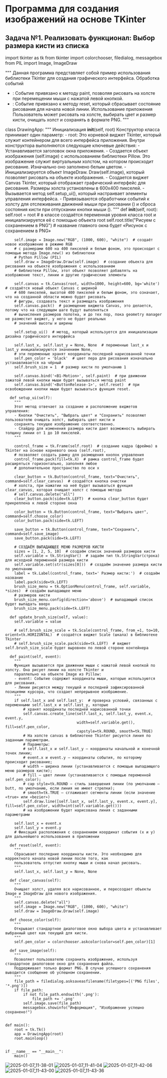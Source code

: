# Программа для создания изображений на основе TKinter
## Задача №1. Реализовать функционал: Выбор размера кисти из списка

  import tkinter as tk
  from tkinter import colorchooser, filedialog, messagebox
  from PIL import Image, ImageDraw
  
  
  """
  Данная программа представляет собой пример использования библиотеки Tkinter для создания графического интерфейса.
  Обработка событий
  - : Событие привязано к методу paint, позволяя рисовать на холсте при перемещении мыши с нажатой левой кнопкой.
  - : Событие привязано к методу reset, который сбрасывает состояние рисования для начала новой линии.
  Использование приложения
  Пользователь может рисовать на холсте, выбирать цвет и размер кисти, очищать холст и сохранять в формате PNG.
  """
  
  
  class DrawingApp:
    """
    Инициализация __init__(self, root)
    Конструктор класса принимает один параметр:
    - root: Это корневой виджет Tkinter, который служит контейнером для всего интерфейса приложения.
    Внутри конструктора выполняются следующие ключевые действия:
    - Устанавливается заголовок окна приложения.
    - Создается объект изображения (self.image) с использованием библиотеки Pillow. Это изображение служит виртуальным
    холстом, на котором происходит рисование. Изначально оно заполнено белым цветом.
    - Инициализируется объект ImageDraw. Draw(self.image), который позволяет рисовать на объекте изображения.
    - Создается виджет Canvas Tkinter, который отображает графический интерфейс для рисования. Размеры холста
    установлены в 600x400 пикселей.
    - Вызывается метод self.setup_ui(), который настраивает элементы управления интерфейса.
    - Привязываются обработчики событий к холсту для отслеживания движений мыши при рисовании () и сброса состояния
    кисти при отпускании кнопки мыши ().
    """
    def __init__(self, root):
        self.root = root  # в классе создаётся переменная уровня класса root и инициализируется её с помощью объекта root
        self.root.title("Рисуем с сохранением в PNG")  # название главного окна будет «Рисунок с сохранением в PNG»

        self.image = Image.new("RGB", (1000, 600), "white")  # создаёт новое изображение в режиме RGB
        # с размерами 600 на 400 пикселей и белым фоном, это происходит с помощью метода Image.new() из библиотеки
        # Python Pillow (PIL)
        self.draw = ImageDraw.Draw(self.image)  # создание объекта для рисования на объекте изображения с использованием
        # библиотеки Pillow, этот объект позволяет добавлять на изображение текст, линии и другие графические элементы

        self.canvas = tk.Canvas(root, width=1000, height=600, bg='white')  # создаётся новый объект Canvas с шириной
        # 600 пикселей, высотой 400 пикселей и белым фоном, это означает, что на созданной области можно будет рисовать
        # фигуры, создавать текст и размещать изображения
        self.canvas.pack()  # размещение виджета Canvas, это делается, потому что на следующем шаге будут выполняться
        # вычисления размеров полотна, и до тех пор, пока geometry manager не разместит виджет, у него не будет реальных
        # значений высоты и ширины

        self.setup_ui()  # метод, который используется для инициализации дизайна графического интерфейса

        self.last_x, self.last_y = None, None  # переменные last_x и last_y инициализируются значением None,
        # эти переменные хранят координаты последней нарисованной точки
        self.pen_color = 'black'  # цвет пера для рисования изначально устанавливается на чёрный
        self.brush_size = 1  # размер кисти по умолчанию 1

        self.canvas.bind('<B1-Motion>', self.paint)  # при движении зажатой левой кнопки мыши будет вызываться метод paint
        self.canvas.bind('<ButtonRelease-1>', self.reset)  # при освобождении кнопки мыши будет вызываться функция reset.

      def setup_ui(self):
        """
        Этот метод отвечает за создание и расположение виджетов управления:
        - Кнопки "Очистить", "Выбрать цвет" и "Сохранить" позволяют пользователю очищать холст, выбирать цвет кисти и
        сохранять текущее изображение соответственно.
        - Слайдер для изменения размера кисти дает возможность выбирать толщину линии от 1 до 10 пикселей.
        """

        control_frame = tk.Frame(self.root)  # создание кадра (фрейма) в Tkinter на основе корневого окна (self.root),
        # позволяет создать рамку для размещения кнопок управления
        control_frame.pack(fill=tk.X)  # рамка control_frame будет расширяться горизонтально, заполняя любое
        # дополнительное пространство по оси x

        clear_button = tk.Button(control_frame, text="Очистить", command=self.clear_canvas)  # создаётся кнопка очистки
        # холста, при нажатии на неё будет вызываться функция clear_canvas, которая очищает холст с помощью метода
        # self.canvas.delete("all")
        clear_button.pack(side=tk.LEFT)  # кнопка clear_button будет прикреплена к левой стороне окна

        color_button = tk.Button(control_frame, text="Выбрать цвет", command=self.choose_color)
        color_button.pack(side=tk.LEFT)

        save_button = tk.Button(control_frame, text="Сохранить", command=self.save_image)
        save_button.pack(side=tk.LEFT)

        # СОЗДАЁМ ВЫПАДАЮЩЕЕ МЕНЮ РАЗМЕРОВ КИСТИ
        sizes = [1, 2, 5, 10]  # создаём список значений размеров кисти
        self.variable = tk.StringVar()  # задаём тип tk.StringVar(строка) для исходной переменной размера кисти
        self.variable.set(str(sizes[0]))  # создаём значение размера кисти по умолчанию
        label = tk.Label(control_frame, text=' Размер кисти:')  # создаём название
        label.pack(side=tk.LEFT)
        brush_size_menu = tk.OptionMenu(control_frame, self.variable,  *sizes)  # создаём выпадающее меню
        # размеров кисти
        brush_size_menu.config(direction='above')  # выпадающий список будет выпадать вверх
        brush_size_menu.pack(side=tk.LEFT)

      def update_brush_size(self, value):
        self.variable = value

        # self.brush_size_scale = tk.Scale(control_frame, from_=1, to=10, orient=tk.HORIZONTAL)  # создаётся виджет Scale (шкала) в библиотеке Tkinter
        # self.brush_size_scale.pack(side=tk.LEFT)  # виджет self.brush_size_scale будет выровнен по левой стороне контейнера

      def paint(self, event):
        """
        Функция вызывается при движении мыши с нажатой левой кнопкой по холсту. Она рисует линии на холсте Tkinter и
        параллельно на объекте Image из Pillow:
        - event: Событие содержит координаты мыши, которые используются для рисования.
        - Линии рисуются между текущей и последней зафиксированной позициями курсора, что создает непрерывное изображение.
        """
        if self.last_x and self.last_y:  # проверка условий, связанных с переменными self.last_x и self.last_y, которые
            # хранят координаты последней нарисованной точки
            self.canvas.create_line(self.last_x, self.last_y, event.x, event.y,
                                    width=self.variable.get(), fill=self.pen_color,
                                    capstyle=tk.ROUND, smooth=tk.TRUE)
            # На холсте canvas в библиотеке Tkinter рисуется линия по заданным параметрам.
            # Параметры:
            # self.last_x и self.last_y — координаты начальной и конечной точек линии;
            # event.x и event.y — координаты события, по которому происходит рисование;
            # width — ширина линии (устанавливается с помощью выпадающего меню размеров кисти);
            # fill — цвет линии (устанавливается с помощью переменной self.pen_color);
            # cap style=tk.ROUND — стиль завершения линии (по умолчанию — butt, по умолчанию, если линия не имеет стрелки);
            # smooth=tk.TRUE — сглаживает сегменты линии (если значение «true» или «bezier»)
            self.draw.line([self.last_x, self.last_y, event.x, event.y], fill=self.pen_color, width=int(self.variable.get()))
            # на изображении будет нарисована линия с заданными параметрами

        self.last_x = event.x
        self.last_y = event.y
        # Фиксация расположения с сохранением координат события (x и y) для дальнейшего использования в приложении

      def reset(self, event):
        """
        Сбрасывает последние координаты кисти. Это необходимо для корректного начала новой линии после того, как
        пользователь отпустил кнопку мыши и снова начал рисовать.
        """
        self.last_x, self.last_y = None, None

      def clear_canvas(self):
        """
        Очищает холст, удаляя все нарисованное, и пересоздает объекты Image и ImageDraw для нового изображения.
        """
        self.canvas.delete("all")
        self.image = Image.new("RGB", (1000, 600), "white")
        self.draw = ImageDraw.Draw(self.image)

      def choose_color(self):
        """
        Открывает стандартное диалоговое окно выбора цвета и устанавливает выбранный цвет как текущий для кисти.
        """
        self.pen_color = colorchooser.askcolor(color=self.pen_color)[1]

      def save_image(self):
        """
        Позволяет пользователю сохранить изображение, используя стандартное диалоговое окно для сохранения файла.
        Поддерживает только формат PNG. В случае успешного сохранения выводится сообщение об успешном сохранении.
        """
        file_path = filedialog.asksaveasfilename(filetypes=[('PNG files', '*.png')])
        if file_path:
            if not file_path.endswith('.png'):
                file_path += '.png'
            self.image.save(file_path)
            messagebox.showinfo("Информация", "Изображение успешно сохранено!")


    def main():
        root = tk.Tk()
        app = DrawingApp(root)
        root.mainloop()
    
    
    if __name__ == "__main__":
        main()
![2025-01-07_11-38-01](https://github.com/user-attachments/assets/e9b785e7-9460-4221-9305-e738025988dd)
![2025-01-07_11-41-04](https://github.com/user-attachments/assets/68fce719-50e1-431e-af85-af9f5c10f965)
![2025-01-07_11-42-06](https://github.com/user-attachments/assets/76c42e0b-e9e2-4ff3-b485-1da310ac8567)
![2025-01-07_11-43-00](https://github.com/user-attachments/assets/ed587fa5-cde0-4ced-971d-51a383d15509)
![2025-01-07_11-43-36](https://github.com/user-attachments/assets/8b0f3ef7-6a64-4c1a-a300-fa727576c995)
